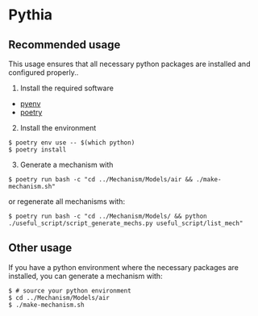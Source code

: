 # Pythia

## Recommended usage

This usage ensures that all necessary python packages are installed
and configured properly..

1. Install the required software
- [pyenv](https://github.com/pyenv/pyenv#installation)
- [poetry](https://python-poetry.org/docs/#installation)

2. Install the environment
```shell
$ poetry env use -- $(which python)
$ poetry install
```

3. Generate a mechanism with
```shell
$ poetry run bash -c "cd ../Mechanism/Models/air && ./make-mechanism.sh"
```
or regenerate all mechanisms with:
```shell
$ poetry run bash -c "cd ../Mechanism/Models/ && python ./useful_script/script_generate_mechs.py useful_script/list_mech"
```

## Other usage

If you have a python environment where the necessary packages are
installed, you can generate a mechanism with:

```shell
$ # source your python environment
$ cd ../Mechanism/Models/air
$ ./make-mechanism.sh
```
